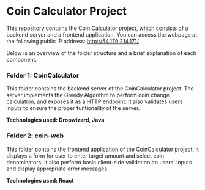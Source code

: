 ﻿# Coin Calculator Project
This repository contains the Coin Calculator project, which consists of a backend server and a frontend application. You can access the webpage at the following public IP address: http://54.179.214.171/

Below is an overview of the folder structure and a brief explanation of each component.

### Folder 1: CoinCalculator 
This folder contains the backend server of the CoinCalculator project. The server implements the Greedy Algorithm to perform coin change calculation, and exposes it as a HTTP endpoint. It also validates users inputs to ensure the proper funtionality of the server.

**Technologies used: Dropwizard, Java**



### Folder 2: coin-web
This folder contains the frontend application of the CoinCalculator project. It displays a form for user to enter target amount and select coin denominators. It also perform basic client-side validation on users' inputs and display appropriate error messages.

**Technologies used: React**

